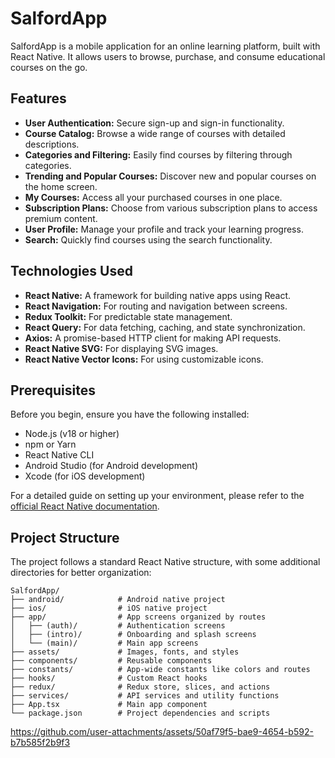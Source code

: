 # SalfordApp

SalfordApp is a mobile application for an online learning platform, built with React Native. It allows users to browse, purchase, and consume educational courses on the go.

## Features

-   **User Authentication:** Secure sign-up and sign-in functionality.
-   **Course Catalog:** Browse a wide range of courses with detailed descriptions.
-   **Categories and Filtering:** Easily find courses by filtering through categories.
-   **Trending and Popular Courses:** Discover new and popular courses on the home screen.
-   **My Courses:** Access all your purchased courses in one place.
-   **Subscription Plans:** Choose from various subscription plans to access premium content.
-   **User Profile:** Manage your profile and track your learning progress.
-   **Search:** Quickly find courses using the search functionality.

## Technologies Used

-   **React Native:** A framework for building native apps using React.
-   **React Navigation:** For routing and navigation between screens.
-   **Redux Toolkit:** For predictable state management.
-   **React Query:** For data fetching, caching, and state synchronization.
-   **Axios:** A promise-based HTTP client for making API requests.
-   **React Native SVG:** For displaying SVG images.
-   **React Native Vector Icons:** For using customizable icons.

## Prerequisites

Before you begin, ensure you have the following installed:

-   Node.js (v18 or higher)
-   npm or Yarn
-   React Native CLI
-   Android Studio (for Android development)
-   Xcode (for iOS development)

For a detailed guide on setting up your environment, please refer to the [official React Native documentation](https://reactnative.dev/docs/set-up-your-environment).


## Project Structure

The project follows a standard React Native structure, with some additional directories for better organization:

```
SalfordApp/
├── android/            # Android native project
├── ios/                # iOS native project
├── app/                # App screens organized by routes
│   ├── (auth)/         # Authentication screens
│   ├── (intro)/        # Onboarding and splash screens
│   └── (main)/         # Main app screens
├── assets/             # Images, fonts, and styles
├── components/         # Reusable components
├── constants/          # App-wide constants like colors and routes
├── hooks/              # Custom React hooks
├── redux/              # Redux store, slices, and actions
├── services/           # API services and utility functions
├── App.tsx             # Main app component
└── package.json        # Project dependencies and scripts
```



https://github.com/user-attachments/assets/50af79f5-bae9-4654-b592-b7b585f2b9f3



